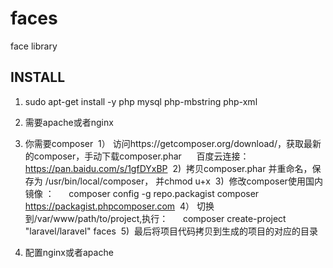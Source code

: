 # faces
face library

INSTALL 
-------------------------------------------

1. sudo apt-get install -y php mysql php-mbstring php-xml

2. 需要apache或者nginx

3. 你需要composer
  1） 访问https://getcomposer.org/download/，获取最新的composer，手动下载composer.phar
      百度云连接：https://pan.baidu.com/s/1gfDYxBP
  2)  拷贝composer.phar 并重命名，保存为 /usr/bin/local/composer， 并chmod u+x 
  3)  修改composer使用国内镜像 ：
      composer config -g repo.packagist composer https://packagist.phpcomposer.com
  4） 切换到/var/www/path/to/project,执行：
      composer create-project "laravel/laravel" faces
  5)  最后将项目代码拷贝到生成的项目的对应的目录
  
3. 配置nginx或者apache

